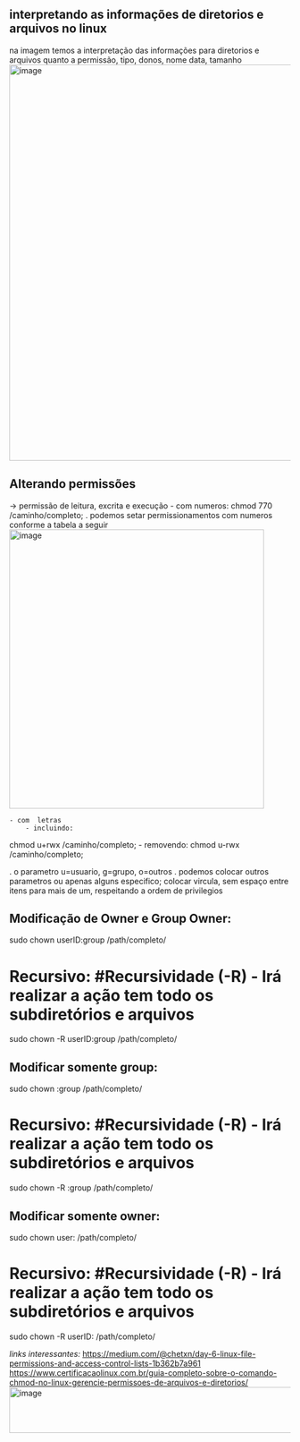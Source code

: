 ## interpretando as informações de diretorios e arquivos no linux
na imagem temos a interpretação das informações para diretorios e arquivos quanto a permissão, tipo, donos, nome data, tamanho
<img width="888" height="708" alt="image" src="https://github.com/user-attachments/assets/08c16964-4a2b-43ce-9248-0f34e1a0d748" />

## Alterando permissões
-> permissão de leitura, excrita e execução 
    - com numeros:
chmod 770 /caminho/completo;
. podemos setar permissionamentos com numeros conforme a tabela a seguir
<img width="456" height="499" alt="image" src="https://github.com/user-attachments/assets/3ca924ab-f355-416b-949a-649c983018ee" />

    - com  letras
        - incluindo:
chmod u+rwx /caminho/completo;
        - removendo:
chmod u-rwx /caminho/completo;

. o parametro u=usuario, g=grupo, o=outros
. podemos colocar outros parametros ou apenas alguns especifico; colocar vircula, sem espaço entre itens para mais de um, respeitando a ordem de privilegios

## Modificação de Owner e Group Owner: 
sudo chown userID:group /path/completo/

# Recursivo: #Recursividade (-R) - Irá realizar a ação tem todo os subdiretórios e arquivos
sudo chown -R userID:group /path/completo/

## Modificar somente group:
sudo chown :group /path/completo/

# Recursivo: #Recursividade (-R) - Irá realizar a ação tem todo os subdiretórios e arquivos
sudo chown -R :group /path/completo/

## Modificar somente owner:
sudo chown user: /path/completo/

# Recursivo: #Recursividade (-R) - Irá realizar a ação tem todo os subdiretórios e arquivos
sudo chown -R userID: /path/completo/


*links interessantes:*
https://medium.com/@chetxn/day-6-linux-file-permissions-and-access-control-lists-1b362b7a961
https://www.certificacaolinux.com.br/guia-completo-sobre-o-comando-chmod-no-linux-gerencie-permissoes-de-arquivos-e-diretorios/<img width="1152" height="82" alt="image" src="https://github.com/user-attachments/assets/ca52eabb-dfca-4ece-b16c-c7f4962d3c54" />
